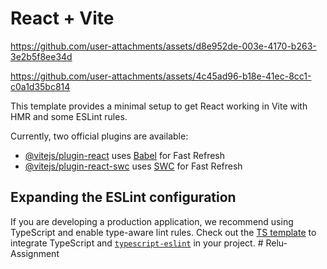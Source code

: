 # React + Vite


https://github.com/user-attachments/assets/d8e952de-003e-4170-b263-3e2b5f8ee34d


https://github.com/user-attachments/assets/4c45ad96-b18e-41ec-8cc1-c0a1d35bc814



This template provides a minimal setup to get React working in Vite with HMR and some ESLint rules.

Currently, two official plugins are available:

- [@vitejs/plugin-react](https://github.com/vitejs/vite-plugin-react/blob/main/packages/plugin-react/README.md) uses [Babel](https://babeljs.io/) for Fast Refresh
- [@vitejs/plugin-react-swc](https://github.com/vitejs/vite-plugin-react-swc) uses [SWC](https://swc.rs/) for Fast Refresh

## Expanding the ESLint configuration

If you are developing a production application, we recommend using TypeScript and enable type-aware lint rules. Check out the [TS template](https://github.com/vitejs/vite/tree/main/packages/create-vite/template-react-ts) to integrate TypeScript and [`typescript-eslint`](https://typescript-eslint.io) in your project.
#   R e l u - A s s i g n m e n t 
 
 
